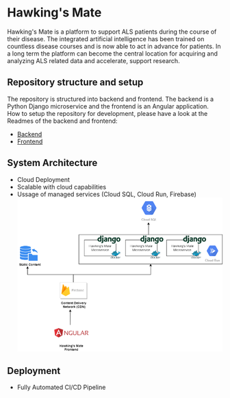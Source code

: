 # Hawking's Mate
Hawking's Mate is a platform to support ALS patients during the course of their disease. The integrated
artificial intelligence has been trained on countless disease courses and is now able to act in advance
for patients. In a long term the platform can become the central location for acquiring and analyzing ALS
related data and accelerate, support research.

## Repository structure and setup
The repository is structured into backend and frontend. The backend is a Python Django microservice
and the frontend is an Angular application. How to setup the repository for development, please have a look
at the Readmes of the backend and frontend:
- [Backend](backend/README.md)
- [Frontend](frontend/guardian/README.md)

## System Architecture
- Cloud Deployment
- Scalable with cloud capabilities
- Ussage of managed services (Cloud SQL, Cloud Run, Firebase)
![System Architecture](_doc/system-architecture.png)

## Deployment
- Fully Automated CI/CD Pipeline
